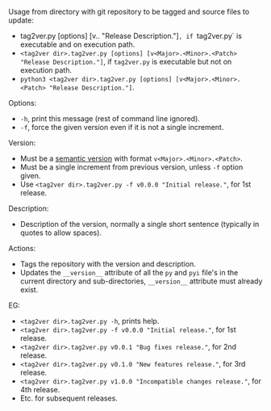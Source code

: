 Usage from directory with git repository to be tagged and source files to update:

  *  tag2ver.py [options] [v<Major>.<Minor>.<Patch> "Release Description."]`, if `tag2ver.py` is executable 
  and on execution path.
  *  `<tag2ver dir>.tag2ver.py [options] [v<Major>.<Minor>.<Patch> "Release Description."]`, if `tag2ver.py` is 
  executable but not on execution path.
  *  `python3 <tag2ver dir>.tag2ver.py [options] [v<Major>.<Minor>.<Patch> "Release Description."]`.
  
Options:

  * `-h`, print this message (rest of command line ignored).
  * `-f`, force the given version even if it is not a single increment.
  
Version:

  * Must be a [semantic version](https://semver.org) with format `v<Major>.<Minor>.<Patch>`.
  * Must be a single increment from previous version, unless `-f` option given.
  * Use `<tag2ver dir>.tag2ver.py -f v0.0.0 "Initial release."`, for 1st release.

Description:

  * Description of the version, normally a single short sentence (typically in quotes to allow spaces).
  
Actions:

  * Tags the repository with the version and description.
  * Updates the `__version__` attribute of all the `py` and `pyi` file's in the current directory and sub-directories,
  `__version__` attribute must already exist.
  
EG:

  * `<tag2ver dir>.tag2ver.py -h`, prints help.
  * `<tag2ver dir>.tag2ver.py -f v0.0.0 "Initial release."`, for 1st release.
  * `<tag2ver dir>.tag2ver.py v0.0.1 "Bug fixes release."`, for 2nd release.
  * `<tag2ver dir>.tag2ver.py v0.1.0 "New features release."`, for 3rd release.
  * `<tag2ver dir>.tag2ver.py v1.0.0 "Incompatible changes release."`, for 4th release.
  * Etc. for subsequent releases.
